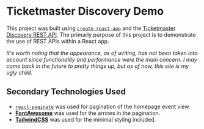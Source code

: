 # Ticketmaster Discovery Demo

This project was built using [`create-react-app`](https://create-react-app.dev/) and the [Ticketmaster Discovery REST API](https://developer.ticketmaster.com/products-and-docs/apis/discovery-api/v2/). The primarly purpose of this project is to demonstrate the use of REST APIs within a React app. 

*It's worth noting that the appearance, as of writing, has not been taken into account since functionality and performance were the main concern. I may come back in the future to pretty things up, but as of now, this site is my ugly child.*

## Secondary Technologies Used

- [`react-paginate`](https://www.npmjs.com/package/react-paginate) was used for pagination of the homepage event view.
- [**FontAwesome**](https://fontawesome.com/icons) was used for the arrows in the pagination.
- [**TailwindCSS**](https://tailwindcss.com/) was used for the minimal styling included.

